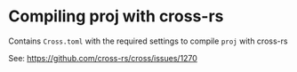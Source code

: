 # Compiling proj with cross-rs

Contains `Cross.toml` with the required settings to compile `proj` with cross-rs

See: https://github.com/cross-rs/cross/issues/1270


